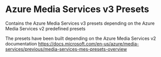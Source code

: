 # Azure Media Services v3 Presets
Contains the Azure Media Services v3 presets depending on the Azure Media Services v2 predefined presets

The presets have been built depending on the Azure Media Services v2 documentation https://docs.microsoft.com/en-us/azure/media-services/previous/media-services-mes-presets-overview
